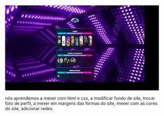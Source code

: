 ![preview](./assets/preview.png)

nós aprendemos a mexer com html e css, a modificar fundo de site, trocar foto de perfil, a mexer em margens das formas do site, mexer com as cores do site, adicionar redes.

